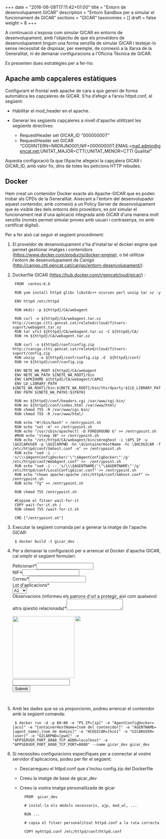 +++
date        = "2016-06-08T17:11:42+01:00"
title       = "Entorn de desenvolupament GICAR"
description = "Entorn Sandbox per a simular el funcionament de GICAR"
sections    = "GICAR"
taxonomies  = []
draft = false
weight 		= 8
+++


A continuació s'exposa com simular GICAR en entorns de desenvolupament, amb l'objectiu de que els proveïdors de desenvolupament tinguin una forma senzilla de simular GICAR i testejar-lo sense necessitat de disposar, per exemple, de connexió a la Xarxa de la Generalitat, ni de demanar configuracions a l'Oficina Tècnica de GICAR.

Es presenten dues estratègies per a fer-ho:

## Apache amb capçaleres estàtiques

Configurant el frontal web apache de cara a que generi de forma automàtica les capçaleres de GICAR. S’ha d’afegir a l’arxiu httpd.conf, el següent:

- Habilitar el mod_header en el apache.

- Generar les següents capçaleres a nivell d'apache utilitzant les següents directives:

	- RequestHeader set GICAR_ID “00000000T”
	- RequestHeader set GICAR “CODIINTERN=NRDRJN0001;NIF=00000000T;EMAIL=mail.admin@gencat.net;UNITAT_MAJOR=CTTI;UNITAT_MENOR=CTTI Qualitat”

Aquesta configuració fa que l’Apache afegeixi la capçalera GICAR i GICAR_ID, amb valor fix, dins de totes les peticions HTTP rebudes.

## Docker

Hem creat un contenidor Docker exacte als Apache-GICAR que es poden trobar als CPDs de la Generalitat. Aixecant a l'entorn del desenvolupador aquest  contenidor, amb connexió a un Policy Server de desenvolupament que és visible des dels entorns dels proveïdors, es pot simular el funcionament real d'una aplicació integrada amb GICAR d'una manera molt senzilla (només permet simular proves amb usuari i contrasenya, no amb certificat digital).

Per a fer això cal seguir el següent procediment:

1. El proveïdor de desenvolupament s'ha d'instal·lar el docker engine que permet gestionar imatges i contenidors (https://www.docker.com/products/docker-engine), o bé utilitzar l'entorn de desenvolupament de Canigó (http://canigo.ctti.gencat.cat/canigo/entorn-desenvolupament/).

1. Dockerfile GICAR (https://hub.docker.com/r/gencatcloud/gicar/) :

		FROM  centos:6.6

		RUN yum install httpd glibc libstdc++ ncurses perl unzip tar xz -y

		ENV httpd /etc/httpd

		RUN mkdir -p ${httpd}/CA/webagent

		RUN curl -o ${httpd}/CA/webagent.tar.xz http://canigo.ctti.gencat.cat/related/cloud/fitxers-suport/webagent.tar.xz
		RUN tar xfvJ ${httpd}/CA/webagent.tar.xz -C ${httpd}/CA/
		RUN rm ${httpd}/CA/webagent.tar.xz

		RUN curl -o ${httpd}/conf/config.zip http://canigo.ctti.gencat.cat/related/cloud/fitxers-suport/config.zip
		RUN unzip  -o ${httpd}/conf/config.zip -d  ${httpd}/conf/
		RUN rm ${httpd}/conf/config.zip

		ENV NETE_WA_ROOT ${httpd}/CA/webagent
		ENV NETE_WA_PATH ${NETE_WA_ROOT}/bin
		ENV CAPKIHOME ${httpd}/CA/webagent/CAPKI
		ENV LD_LIBRARY_PATH ${NETE_WA_ROOT}/bin:${NETE_WA_ROOT}/bin/thirdparty:${LD_LIBRARY_PATH}
		ENV PATH ${NETE_WA_PATH}:${PATH}

		RUN mv ${httpd}/conf/headers.cgi /var/www/cgi-bin/
		RUN mv ${httpd}/conf/index.html /var/www/html/
		RUN chmod 755 -R /var/www/cgi-bin/
		RUN chmod 755 -R /var/www/html/

		RUN echo "#!/bin/bash" > /entrypoint.sh
		RUN echo "set -m" >> /entrypoint.sh
		RUN echo "/usr/sbin/apachectl -D FOREGROUND &" >> /entrypoint.sh
		#RUN echo "sleep 30" >> /entrypoint.sh
		RUN echo "/etc/httpd/CA/webagent/bin/smreghost -i \$PS_IP -u \$GICARUSER -p \$GICARPWD -hn \$ContainerHostName -hc \$HCOGICAR -f /etc/httpd/conf/Smhost.conf -o" >> /entrypoint.sh
		RUN echo "sed -i -- 's/\\\$AgentConfigDocker/'\"\$AgentConfigDocker\"'/g' /etc/httpd/conf/WebAgent.conf" >>  /entrypoint.sh
		RUN echo "sed -i -- 's/\\\$AGENTNAME/'\"\$AGENTNAME\"'/g' /etc/httpd/conf/LocalConfigGicar.conf" >> /entrypoint.sh
		RUN echo "chown apache:apache /etc/httpd/conf/Smhost.conf" >> /entrypoint.sh
		RUN echo "fg" >> /entrypoint.sh

		RUN chmod 755 /entrypoint.sh

		#Copiem el fitxer wait-for-it
		COPY wait-for-it.sh /
		RUN chmod 755 /wait-for-it.sh

		CMD ["/entrypoint.sh"]

1. Executar la següent comanda per a generar la imatge de l'apache GICAR:

		$ docker build -t gicar_dev .

1. Per a demanar la configuració per a arrencar el Docker d'apache GICAR, cal omplir el següent formulari:

	<div class="form col-xs-12 col-md-12" id="form-sandbox">
	<form action='http://formularis.gencat.cat/gencat_forms/AppJava/submitFormulari.do' method='post'>

	<div class="col-xs-12 col-md-4 ">
	<label>Peticionari<span class="red">*</span></label><input name='peticionari' type='text' class="form-control" />
	</div>
	<div class="col-xs-12 col-md-4 ">
	<label>NIF<span class="red">*</span></label><input name='NIF' type='text' class="form-control" />
	</div>
	<div class="col-xs-12 col-md-4 ">
	<label>Correu<span class="red">*</span></label><input name='correu' type='text' class="form-control" />
	</div>

	<div class="col-xs-12 col-md-6 ">
	<label>Lot d'aplicacions<span class="red">*</span></label><br />
	<select name='lot_aplicacions' class="form-control custom_select hasCustomSelect" >
		<option value='A1'>A1</option>
		<option value='A2'>A2</option>
		<option value='A3'>A3</option>
		<option value='A4'>A4</option>
		<option value='A5'>A5</option>
		<option value='A6'>A6</option>
		<option value='A7'>A7</option>
		<option value='A8'>A8</option>
		<option value='A9'>A9</option>
		<option value='A10'>A10</option>
		<option value='A11'>A11</option>
	</select>
	</div>

	<div class="col-xs-12 col-md-12">
	<label>Observacions (informeu els patrons d'url a protegir, així com qualsevol altra qüestió relacionada)<span class="red">*</span></label><textarea name='observacions' class="form-control"> </textarea>
	</div>

	<div class="col-xs-12 col-md-3">
	<input id="codeCaptcha" type="hidden" value="433905973" name="captchaCode"/>
	<script type="text/javascript">
		$(function(){
			$("#refreshKaptchaImage").click(function () {
				var valor =  Math.floor(Math.random()*1000000000);
				$("#codeCaptcha").attr("value", valor)
				$("#kaptchaImage").hide().attr("src", "http://formularis.gencat.cat/gencat_forms/AppJava/generarKaptcha?kaptchaCode="+valor).fadeIn();
				$("#captchaAnswer").attr("value", "");
			});
		});
	</script>

	<br />
	<img id="kaptchaImage" src="http://formularis.gencat.cat/gencat_forms/AppJava/generarKaptcha?kaptchaCode=433905973" width="200"/>
	<img id="refreshKaptchaImage" src="http://formularis.gencat.cat/gencat_forms/images/refrescar.png" style="vertical-align: top; cursor:pointer;"/>

	<br />
	<input type="text" id="captchaAnswer" name="captchaAnswer" class="form-control"/>
	<br />
	</div>

	<div class="col-xs-12 col-md-12">
	<input type='submit' class="btn bgRed white margin_top_xs" />
	</div>
	<textarea name='meta_inf' style='display:none;'>
		<meta-informacio>
			<idFormulari>52697</idFormulari>
			<idioma>ca_ES</idioma>
		</meta-informacio>
	</textarea>

	</form>
	</div>
	<div  class="clearfix">&nbsp;</div>

1. Amb les dades que se us proporcionin, podreu arrencar el contenidor amb la següent comanda:

		$ docker run -d -p 80:80 -e "PS_IP=[ip]" -e "AgentConfigDocker=[aco]" -e "ContainerHostName=[nom del contenidor]" -e "AGENTNAME=[agent_name],[nom de domini]" -e "HCOGICAR=[hco]" -e "GICARUSER=[user]" -e "GICARPWD=[pwd]" -e "APPSERVER_PORT_8080_TCP_ADDR=localhost" -e "APPSERVER_PORT_8080_TCP_PORT=8080" --name gicar_dev gicar_dev


1. Si necessiteu configuracions específiques per a connectar al vostre servidor d'aplicacions, podeu per fer el següent:

	- Descarregueu el httpd.conf que s'inclou config.zip del Dockerfile

	- Creeu la imatge de base de gicar_dev

	- Creeu la vostra imatge personalitzada de gicar

			FROM  gicar_dev

			# instal·la els mòduls necessaris, ajp, mod_wl, ...	

			RUN ...	

			# copia el fitxer personalitzat httpd.conf a la ruta correcta
			
			COPY myhttpd.conf /etc/httpd/conf/httpd.conf


